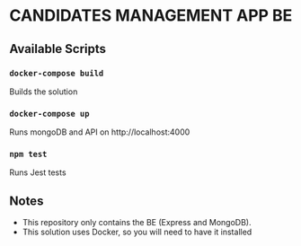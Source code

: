 # CANDIDATES MANAGEMENT APP BE

## Available Scripts

 ### `docker-compose build`
 Builds the solution
 
 ### `docker-compose up`
 Runs mongoDB and API on http://localhost:4000

  ### `npm test`
  Runs Jest tests
 
 ## Notes
 - This repository only contains the BE (Express and MongoDB).
 - This solution uses Docker, so you will need to have it installed
